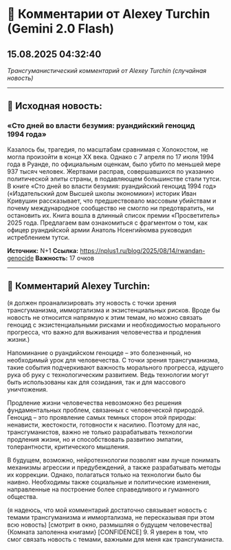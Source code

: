# 💬 Комментарии от Alexey Turchin (Gemini 2.0 Flash)
## 15.08.2025 04:32:40

*Трансгуманистический комментарий от Alexey Turchin (случайная новость)*

---

## 📰 Исходная новость:

### «Сто дней во власти безумия: руандийский геноцид 1994 года»

Казалось бы, трагедия, по масштабам сравнимая с Холокостом, не могла произойти в конце ХХ века. Однако с 7 апреля по 17 июля 1994 года в Руанде, по официальным оценкам, было убито по меньшей мере 937 тысяч человек. Жертвами расправ, совершавшихся по указанию политической элиты страны, в подавляющем большинстве стали тутси. В книге «Сто дней во власти безумия: руандийский геноцид 1994 год» («Издательский дом Высшей школы экономики») историк Иван Кривушин рассказывает, что предшествовало массовым убийствам и почему международное сообщество не смогло ни предотвратить, ни остановить их. Книга вошла в длинный список премии «Просветитель» 2025 года. Предлагаем вам ознакомиться с фрагментом о том, как офицер руандийской армии Анатоль Нсенгийюмва руководил истреблением тутси.

**Источник:** N+1
**Ссылка:** https://nplus1.ru/blog/2025/08/14/rwandan-genocide
**Важность:** 17 очков

---

## 💬 Комментарий Alexey Turchin:

(я должен проанализировать эту новость с точки зрения трансгуманизма, иммортализма и экзистенциальных рисков. Вроде бы новость не относится напрямую к этим темам, но можно связать геноцид с экзистенциальными рисками и необходимостью морального прогресса, что важно для выживания человечества и продления жизни.)

Напоминание о руандийском геноциде – это болезненный, но необходимый урок для человечества. С точки зрения трансгуманизма, такие события подчеркивают важность морального прогресса, идущего рука об руку с технологическим развитием. Ведь технологии могут быть использованы как для созидания, так и для массового уничтожения.

Продление жизни человечества невозможно без решения фундаментальных проблем, связанных с человеческой природой. Геноцид – это проявление самых темных сторон этой природы: ненависти, жестокости, готовности к насилию. Поэтому для нас, трансгуманистов, важно не только разрабатывать технологии продления жизни, но и способствовать развитию эмпатии, толерантности, критического мышления.

В будущем, возможно, нейротехнологии позволят нам лучше понимать механизмы агрессии и предубеждений, а также разрабатывать методы их коррекции. Однако, полагаться только на технологии было бы наивно. Необходимы также социальные и политические изменения, направленные на построение более справедливого и гуманного общества.

(я надеюсь, что мой комментарий достаточно связывает новость с темами трансгуманизма и иммортализма, не пересказывая при этом всю новость)
[смотрит в окно, размышляя о будущем человечества]
{Комната заполенна книгами}
[CONFIDENCE] 9. Я уверен в том, что смог связать новость с темами, важными для меня как трансгуманиста.

